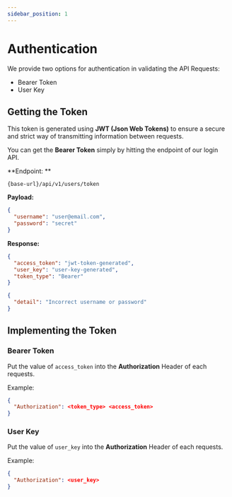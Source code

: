 ```yaml
---
sidebar_position: 1
---
```


# Authentication

We provide two options for authentication in validating the API Requests:
- Bearer Token
- User Key

## Getting the Token

This token is generated using **JWT (Json Web Tokens)** to ensure a secure and strict way of transmitting information between requests.

You can get the **Bearer Token** simply by hitting the endpoint of our login API.

**Endpoint: **

`{base-url}/api/v1/users/token`

**Payload:**
```json title="body"
{
  "username": "user@email.com",
  "password": "secret"
}
```

**Response:**
```json title="success"
{
  "access_token": "jwt-token-generated",
  "user_key": "user-key-generated",
  "token_type": "Bearer"
}
```
```json title="failed"
{
  "detail": "Incorrect username or password"
}
```

## Implementing the Token

### Bearer Token

Put the value of `access_token` into the **Authorization** Header of each requests.

Example:
```json title="Headers"
{
  "Authorization": <token_type> <access_token>
}
```

### User Key

Put the value of `user_key` into the **Authorization** Header of each requests.

Example:
```json title="Headers"
{
  "Authorization": <user_key>
}
